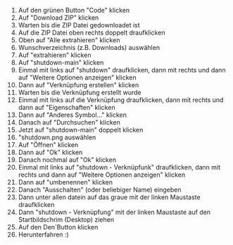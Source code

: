 1. Auf den grünen Button "Code" klicken
2. Auf "Download ZIP" klicken
3. Warten bis die ZIP Datei gedownloadet ist
4. Auf die ZIP Datei oben rechts doppelt draufklicken
5. Oben auf "Alle extrahieren" klicken
6. Wunschverzeichnis (z.B. Downloads) auswählen
7. Auf "extrahieren" klicken
8. Auf "shutdown-main" klicken
9. Einmal mit links auf "shutdown" draufklicken, dann mit rechts und dann auf "Weitere Optionen anzeigen" klicken
10. Dann auf "Verknüpfung erstellen" klicken
11. Warten bis die Verknüpfung erstellt wurde
12. Einmal mit links auf die Verknüpfung draufklicken, dann mit rechts und dann auf "Eigenschaften" klicken
13. Dann auf "Anderes Symbol..." klicken
14. Danach auf "Durchsuchen" klicken
15. Jetzt auf "shutdown-main" doppelt klicken
16. "shutdown.png auswählen
17. Auf "Öffnen" klicken
18. Dann auf "Ok" klicken
19. Danach nochmal auf "Ok" klicken
20. Einmal mit links auf "shutdown - Verknüpfunk" draufklicken, dann mit rechts und dann auf "Weitere Optionen anzeigen" klicken
21. Dann auf "umbenennen" klicken
22. Danach "Ausschalten" (oder beliebiger Name) eingeben
23. Dann unter allen datein auf das graue mit der linken Maustaste draufklicken
24. Dann "shutdown - Verknüpfung" mit der linken Maustaste auf den Startbildschrim (Desktop) ziehen
25. Auf den Den´Button klicken
26. Herunterfahren :)
